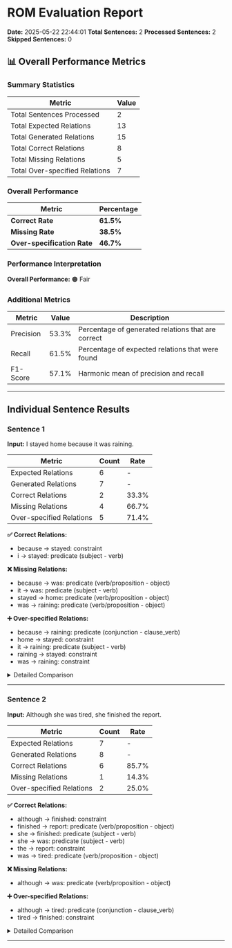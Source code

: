 # ROM Evaluation Report

**Date:** 2025-05-22 22:44:01
**Total Sentences:** 2
**Processed Sentences:** 2
**Skipped Sentences:** 0

## 📊 Overall Performance Metrics

### Summary Statistics
| Metric | Value |
|--------|-------|
| Total Sentences Processed | 2 |
| Total Expected Relations | 13 |
| Total Generated Relations | 15 |
| Total Correct Relations | 8 |
| Total Missing Relations | 5 |
| Total Over-specified Relations | 7 |

### Overall Performance
| Metric | Percentage |
|--------|------------|
| **Correct Rate** | **61.5%** |
| **Missing Rate** | **38.5%** |
| **Over-specification Rate** | **46.7%** |

### Performance Interpretation
**Overall Performance:** 🟠 Fair

### Additional Metrics
| Metric | Value | Description |
|--------|-------|-------------|
| Precision | 53.3% | Percentage of generated relations that are correct |
| Recall | 61.5% | Percentage of expected relations that were found |
| F1-Score | 57.1% | Harmonic mean of precision and recall |

---

## Individual Sentence Results

### Sentence 1
**Input:** I stayed home because it was raining.

| Metric | Count | Rate |
|--------|-------|------|
| Expected Relations | 6 | - |
| Generated Relations | 7 | - |
| Correct Relations | 2 | 33.3% |
| Missing Relations | 4 | 66.7% |
| Over-specified Relations | 5 | 71.4% |

**✅ Correct Relations:**
- because → stayed: constraint
- i → stayed: predicate (subject - verb)

**❌ Missing Relations:**
- because → was: predicate (verb/proposition - object)
- it → was: predicate (subject - verb)
- stayed → home: predicate (verb/proposition - object)
- was → raining: predicate (verb/proposition - object)

**➕ Over-specified Relations:**
- because → raining: predicate (conjunction - clause_verb)
- home → stayed: constraint
- it → raining: predicate (subject - verb)
- raining → stayed: constraint
- was → raining: constraint

<details>
<summary>Detailed Comparison</summary>

**Expected Relations:**
- because → stayed: constraint
- because → was: predicate (verb/proposition - object)
- i → stayed: predicate (subject - verb)
- it → was: predicate (subject - verb)
- stayed → home: predicate (verb/proposition - object)
- was → raining: predicate (verb/proposition - object)

**Generated Relations:**
- I → stayed: Predicate (subject - verb) (UD: nsubj)
- because → raining: Predicate (conjunction - clause_verb) (UD: mark→verb_of_advcl (mark))
- because → stayed: Constraint (UD: mark→main_verb (mark))
- home → stayed: Constraint (UD: advmod)
- it → raining: Predicate (subject - verb) (UD: nsubj)
- raining → stayed: Constraint (UD: advcl)
- was → raining: Constraint (UD: aux)

</details>

---

### Sentence 2
**Input:** Although she was tired, she finished the report.

| Metric | Count | Rate |
|--------|-------|------|
| Expected Relations | 7 | - |
| Generated Relations | 8 | - |
| Correct Relations | 6 | 85.7% |
| Missing Relations | 1 | 14.3% |
| Over-specified Relations | 2 | 25.0% |

**✅ Correct Relations:**
- although → finished: constraint
- finished → report: predicate (verb/proposition - object)
- she → finished: predicate (subject - verb)
- she → was: predicate (subject - verb)
- the → report: constraint
- was → tired: predicate (verb/proposition - object)

**❌ Missing Relations:**
- although → was: predicate (verb/proposition - object)

**➕ Over-specified Relations:**
- although → tired: predicate (conjunction - clause_verb)
- tired → finished: constraint

<details>
<summary>Detailed Comparison</summary>

**Expected Relations:**
- although → finished: constraint
- although → was: predicate (verb/proposition - object)
- finished → report: predicate (verb/proposition - object)
- she → finished: predicate (subject - verb)
- she → was: predicate (subject - verb)
- the → report: constraint
- was → tired: predicate (verb/proposition - object)

**Generated Relations:**
- Although → finished: Constraint (UD: mark→main_verb (mark))
- Although → tired: Predicate (conjunction - clause_verb) (UD: mark→verb_of_advcl (mark))
- finished → report: Predicate (verb/proposition - object) (UD: obj)
- she → finished: Predicate (subject - verb) (UD: nsubj)
- she → was: Predicate (subject - verb) (UD: nsubj→cop)
- the → report: Constraint (UD: det)
- tired → finished: Constraint (UD: advcl)
- was → tired: Predicate (verb/proposition - object) (UD: cop→pred_complement)

</details>

---
